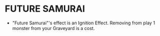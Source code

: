 
# FUTURE SAMURAI

*   "Future Samurai"'s effect is an Ignition Effect. Removing from play 1 monster from your Graveyard is a cost.

  